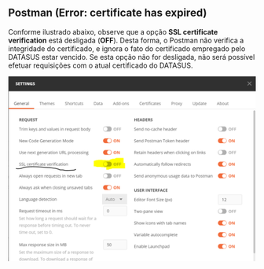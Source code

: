 ## Postman (Error: certificate has expired)

Conforme ilustrado abaixo, observe que a opção **SSL certificate verification** está desligada (**OFF**). 
Desta forma, o Postman não verifica a integridade do certificado, e ignora o fato do certificado 
empregado pelo DATASUS estar vencido. Se esta opção não for desligada, não será possível efetuar 
requisições com o atual certificado do DATASUS. 

![img](../../static/img/postman-certificado.png)

